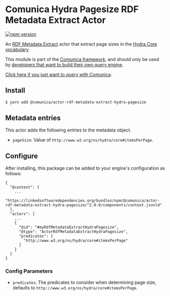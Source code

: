 # Comunica Hydra Pagesize RDF Metadata Extract Actor

[![npm version](https://badge.fury.io/js/%40comunica%2Factor-rdf-metadata-extract-hydra-pagesize.svg)](https://www.npmjs.com/package/@comunica/actor-rdf-metadata-extract-hydra-pagesize)

An [RDF Metadata Extract](https://github.com/comunica/comunica/tree/master/packages/bus-rdf-metadata-extract) actor that
extract page sizes in the [Hydra Core vocabulary](https://www.hydra-cg.com/spec/latest/core/).

This module is part of the [Comunica framework](https://github.com/comunica/comunica),
and should only be used by [developers that want to build their own query engine](https://comunica.dev/docs/modify/).

[Click here if you just want to query with Comunica](https://comunica.dev/docs/query/).

## Install

```bash
$ yarn add @comunica/actor-rdf-metadata-extract-hydra-pagesize
```

## Metadata entries

This actor adds the following entries to the metadata object.

* `pageSize`: Value of `http://www.w3.org/ns/hydra/core#itemsPerPage`.

## Configure

After installing, this package can be added to your engine's configuration as follows:
```text
{
  "@context": [
    ...
    "https://linkedsoftwaredependencies.org/bundles/npm/@comunica/actor-rdf-metadata-extract-hydra-pagesize/^2.0.0/components/context.jsonld"  
  ],
  "actors": [
    ...
    {
      "@id": "#myRdfMetadataExtractHydraPagesize",
      "@type": "ActorRdfMetadataExtractHydraPagesize",
      "predicates": [
        "http://www.w3.org/ns/hydra/core#itemsPerPage"
      ]
    }
  ]
}
```

### Config Parameters

* `predicates`: The predicates to consider when determining page size, defaults to `http://www.w3.org/ns/hydra/core#itemsPerPage`.
